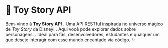 # 🌟 Toy Story API

Bem-vindo à **Toy Story API** 
. Uma API RESTful inspirada no universo mágico de *Toy Story* da Disney! 
. Aqui você pode explorar dados sobre personagens. 
. Ideal para fãs, desenvolvedores, estudantes e qualquer um que deseje interagir com esse mundo encantado via código. ✨



